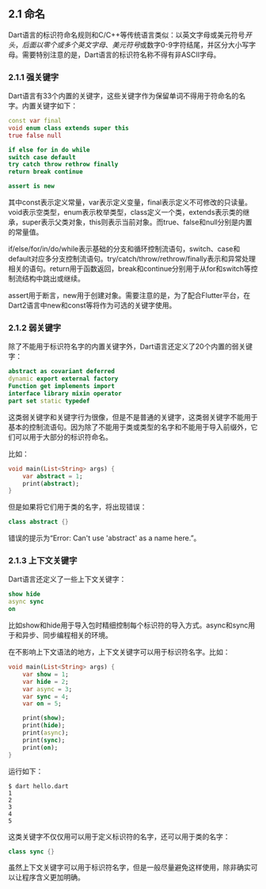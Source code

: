 ## 2.1 命名

Dart语言的标识符命名规则和C/C++等传统语言类似：以英文字母或美元符号$开头，后面以零个或多个英文字母、美元符号$或数字0-9字符结尾，并区分大小写字母。需要特别注意的是，Dart语言的标识符名称不得有非ASCII字母。

### 2.1.1 强关键字

Dart语言有33个内置的关键字，这些关键字作为保留单词不得用于符命名的名字。内置关键字如下：

```dart
const var final
void enum class extends super this
true false null

if else for in do while
switch case default
try catch throw rethrow finally
return break continue

assert is new
```

<!--
todo: is
-->

其中const表示定义常量，var表示定义变量，final表示定义不可修改的只读量。void表示空类型，enum表示枚举类型，class定义一个类，extends表示类的继承，super表示父类对象，this则表示当前对象。而true、false和null分别是内置的常量值。

if/else/for/in/do/while表示基础的分支和循环控制流语句，switch、case和default对应多分支控制流语句。try/catch/throw/rethrow/finally表示和异常处理相关的语句。return用于函数返回，break和continue分别用于从for和switch等控制流结构中跳出或继续。

assert用于断言，new用于创建对象。需要注意的是，为了配合Flutter平台，在Dart2语言中new和const等将作为可选的关键字使用。

### 2.1.2 弱关键字

除了不能用于标识符名字的内置关键字外，Dart语言还定义了20个内置的弱关键字：

```dart
abstract as covariant deferred
dynamic export external factory
Function get implements import
interface library mixin operator
part set static typedef
```

这类弱关键字和关键字行为很像，但是不是普通的关键字，这类弱关键字不能用于基本的控制流语句。因为除了不能用于类或类型的名字和不能用于导入前缀外，它们可以用于大部分的标识符命名。

比如：

```dart
void main(List<String> args) {
	var abstract = 1;
	print(abstract);
}
```

但是如果将它们用于类的名字，将出现错误：

```dart
class abstract {}
```

错误的提示为“Error: Can't use 'abstract' as a name here.”。


### 2.1.3 上下文关键字


Dart语言还定义了一些上下文关键字：

```dart
show hide
async sync
on
```

<!--
todo: on
-->

比如show和hide用于导入包时精细控制每个标识符的导入方式。async和sync用于和异步、同步编程相关的环境。

在不影响上下文语法的地方，上下文关键字可以用于标识符名字。比如：

```dart
void main(List<String> args) {
	var show = 1;
	var hide = 2;
	var async = 3;
	var sync = 4;
	var on = 5;

	print(show);
	print(hide);
	print(async);
	print(sync);
	print(on);
}
```

运行如下：

```
$ dart hello.dart
1
2
3
4
5
```

这类关键字不仅仅用可以用于定义标识符的名字，还可以用于类的名字：

```dart
class sync {}
```

虽然上下文关键字可以用于标识符名字，但是一般尽量避免这样使用，除非确实可以让程序含义更加明确。

